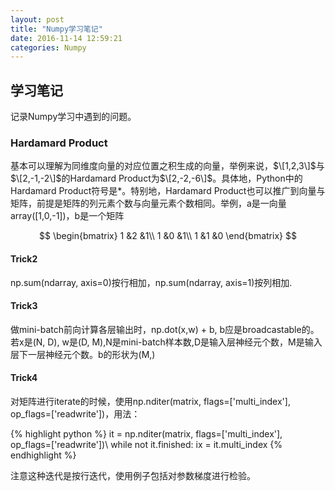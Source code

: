 ```yaml
---
layout: post
title: "Numpy学习笔记"
date: 2016-11-14 12:59:21
categories: Numpy
---
```

## 学习笔记
记录Numpy学习中遇到的问题。

### Hardamard Product
基本可以理解为同维度向量的对应位置之积生成的向量，举例来说，$\[1,2,3\]$与$\[2,-1,-2\]$的Hardamard Product为$\[2,-2,-6\]$。具体地，Python中的Hardamard Product符号是*。特别地，Hardamard Product也可以推广到向量与矩阵，前提是矩阵的列元素个数与向量元素个数相同。举例，a是一向量array([1,0,-1])，b是一个矩阵

$$
\begin{bmatrix}
1  &2  &1\\
1  &0  &1\\
1  &1  &0
\end{bmatrix}
$$

#### Trick2
np.sum(ndarray, axis=0)按行相加，np.sum(ndarray, axis=1)按列相加.

#### Trick3 
做mini-batch前向计算各层输出时，np.dot(x,w) + b, b应是broadcastable的。若x是(N, D), w是(D, M),N是mini-batch样本数,D是输入层神经元个数，M是输入层下一层神经元个数。b的形状为(M,)

#### Trick4
对矩阵进行iterate的时候，使用np.nditer(matrix, flags=['multi_index'], op_flags=['readwrite'])，用法：

{% highlight python %}
it = np.nditer(matrix, flags=['multi_index'], op_flags=['readwrite'])\\
while not it.finished:
	ix = it.multi_index
{% endhighlight %}

注意这种迭代是按行迭代，使用例子包括对参数梯度进行检验。




